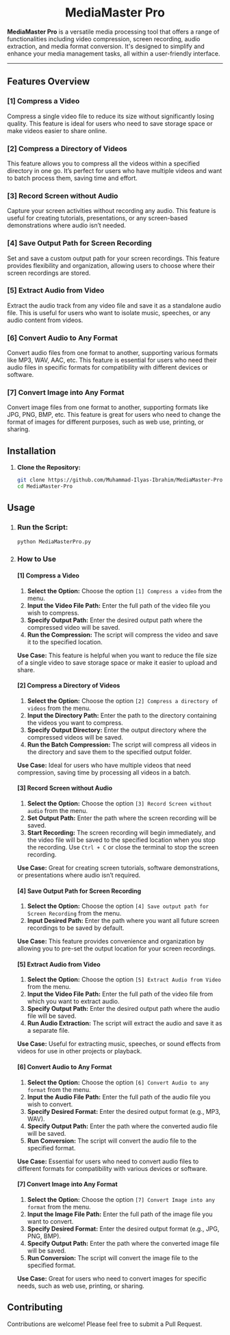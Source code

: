 # <center> MediaMaster Pro </center>

**MediaMaster Pro** is a versatile media processing tool that offers a range of functionalities including video compression, screen recording, audio extraction, and media format conversion. It's designed to simplify and enhance your media management tasks, all within a user-friendly interface.

---

## Features Overview

### [1] Compress a Video
Compress a single video file to reduce its size without significantly losing quality. This feature is ideal for users who need to save storage space or make videos easier to share online.

### [2] Compress a Directory of Videos
This feature allows you to compress all the videos within a specified directory in one go. It’s perfect for users who have multiple videos and want to batch process them, saving time and effort.

### [3] Record Screen without Audio
Capture your screen activities without recording any audio. This feature is useful for creating tutorials, presentations, or any screen-based demonstrations where audio isn’t needed.

### [4] Save Output Path for Screen Recording
Set and save a custom output path for your screen recordings. This feature provides flexibility and organization, allowing users to choose where their screen recordings are stored.

### [5] Extract Audio from Video
Extract the audio track from any video file and save it as a standalone audio file. This is useful for users who want to isolate music, speeches, or any audio content from videos.

### [6] Convert Audio to Any Format
Convert audio files from one format to another, supporting various formats like MP3, WAV, AAC, etc. This feature is essential for users who need their audio files in specific formats for compatibility with different devices or software.

### [7] Convert Image into Any Format
Convert image files from one format to another, supporting formats like JPG, PNG, BMP, etc. This feature is great for users who need to change the format of images for different purposes, such as web use, printing, or sharing.


## Installation

1. **Clone the Repository:**
    ```bash
    git clone https://github.com/Muhammad-Ilyas-Ibrahim/MediaMaster-Pro.git
    cd MediaMaster-Pro
    ```

## Usage

1. ### **Run the Script:**
    ```bash
    python MediaMasterPro.py
    ```

2. ### **How to Use**

   #### **[1] Compress a Video**

   1. **Select the Option:** Choose the option `[1] Compress a video` from the menu.
   2. **Input the Video File Path:** Enter the full path of the video file you wish to compress.
   3. **Specify Output Path:** Enter the desired output path where the compressed video will be saved.
   4. **Run the Compression:** The script will compress the video and save it to the specified location.

   **Use Case:**
   This feature is helpful when you want to reduce the file size of a single video to save storage space or make it easier to upload and share.

   #### **[2] Compress a Directory of Videos**

   1. **Select the Option:** Choose the option `[2] Compress a directory of videos` from the menu.
   2. **Input the Directory Path:** Enter the path to the directory containing the videos you want to compress.
   3. **Specify Output Directory:** Enter the output directory where the compressed videos will be saved.
   4. **Run the Batch Compression:** The script will compress all videos in the directory and save them to the specified output folder.

   **Use Case:**
   Ideal for users who have multiple videos that need compression, saving time by processing all videos in a batch.

   #### **[3] Record Screen without Audio**

   1. **Select the Option:** Choose the option `[3] Record Screen without audio` from the menu.
   2. **Set Output Path:** Enter the path where the screen recording will be saved.
   3. **Start Recording:** The screen recording will begin immediately, and the video file will be saved to the specified location when you stop the recording. Use `Ctrl + C` or close the terminal to stop the screen recording.

   **Use Case:**
   Great for creating screen tutorials, software demonstrations, or presentations where audio isn’t required.

   #### **[4] Save Output Path for Screen Recording**

   1. **Select the Option:** Choose the option `[4] Save output path for Screen Recording` from the menu.
   2. **Input Desired Path:** Enter the path where you want all future screen recordings to be saved by default.

   **Use Case:**
   This feature provides convenience and organization by allowing you to pre-set the output location for your screen recordings.

   #### **[5] Extract Audio from Video**

   1. **Select the Option:** Choose the option `[5] Extract Audio from Video` from the menu.
   2. **Input the Video File Path:** Enter the full path of the video file from which you want to extract audio.
   3. **Specify Output Path:** Enter the desired output path where the audio file will be saved.
   4. **Run Audio Extraction:** The script will extract the audio and save it as a separate file.

   **Use Case:**
   Useful for extracting music, speeches, or sound effects from videos for use in other projects or playback.

   #### **[6] Convert Audio to Any Format**

   1. **Select the Option:** Choose the option `[6] Convert Audio to any format` from the menu.
   2. **Input the Audio File Path:** Enter the full path of the audio file you wish to convert.
   3. **Specify Desired Format:** Enter the desired output format (e.g., MP3, WAV).
   4. **Specify Output Path:** Enter the path where the converted audio file will be saved.
   5. **Run Conversion:** The script will convert the audio file to the specified format.

   **Use Case:**
   Essential for users who need to convert audio files to different formats for compatibility with various devices or software.

   #### **[7] Convert Image into Any Format**

   1. **Select the Option:** Choose the option `[7] Convert Image into any format` from the menu.
   2. **Input the Image File Path:** Enter the full path of the image file you want to convert.
   3. **Specify Desired Format:** Enter the desired output format (e.g., JPG, PNG, BMP).
   4. **Specify Output Path:** Enter the path where the converted image file will be saved.
   5. **Run Conversion:** The script will convert the image file to the specified format.

   **Use Case:**
   Great for users who need to convert images for specific needs, such as web use, printing, or sharing.


## Contributing
Contributions are welcome! Please feel free to submit a Pull Request.
